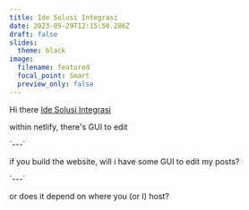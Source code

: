 ```yaml
---
title: Ide Solusi Integrasi
date: 2023-05-29T12:15:50.286Z
draft: false
slides:
  theme: black
image:
  filename: featured
  focal_point: Smart
  preview_only: false
---
```

Hi there [Ide Solusi Integrasi](https://www.idesolusi.co.id/)

w﻿ithin netlify, there's GUI to edit

\`-﻿--\`

i﻿f you build the website, will i have some GUI to edit my posts?

\`---\`

o﻿r does it depend on where you (or I) host?
